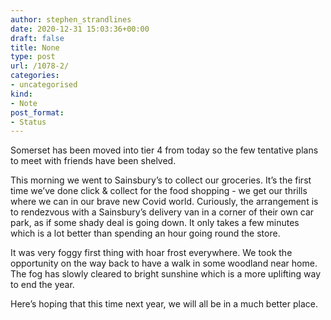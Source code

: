 ```yaml
---
author: stephen_strandlines
date: 2020-12-31 15:03:36+00:00
draft: false
title: None
type: post
url: /1078-2/
categories:
- uncategorised
kind:
- Note
post_format:
- Status
---
```


Somerset has been moved into tier 4 from today so the few tentative plans to meet with friends have been shelved.

This morning we went to Sainsbury’s to collect our groceries. It’s the first time we’ve done click & collect for the food shopping - we get our thrills where we can in our brave new Covid world. Curiously, the arrangement is to rendezvous with a Sainsbury’s delivery van in a corner of their own car park, as if some shady deal is going down. It only takes a few minutes which is a lot better than spending an hour going round the store.

It was very foggy first thing with hoar frost everywhere. We took the opportunity on the way back to have a walk in some woodland near home. The fog has slowly cleared to bright sunshine which is a more uplifting way to end the year.

Here’s hoping that this time next year, we will all be in a much better place.
